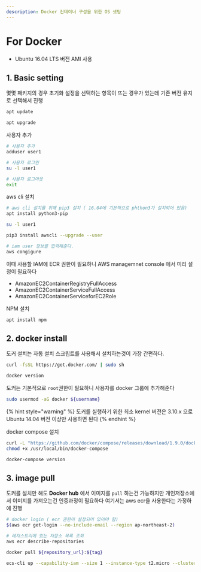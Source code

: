 ```yaml
---
description: Docker 컨테이너 구성을 위한 OS 셋팅
---
```


# For Docker

* Ubuntu 16.04 LTS 버전 AMI 사용

## 1. Basic setting

몇몇 패키지의 경우 초기화 설정을 선택하는 항목이 뜨는 경우가 있는데 기존 버전 유지로 선택해서 진행

```bash
apt update

apt upgrade
```

사용자 추가

```bash
# 사용자 추가
adduser user1

# 사용자 로그인
su -l user1

# 사용자 로그아웃
exit
```

aws cli 설치

```bash
# aws cli 설치를 위해 pip3 설치 ( 16.04에 기본적으로 phthon3가 설치되어 있음)
apt install python3-pip

su -l user1

pip3 install awscli --upgrade --user

# iam user 정보를 입력해준다.
aws congigure
```

이때 사용할 IAM에 ECR 권한이 필요하니 AWS managemnet console 에서 미리 설정이 필요하다

* AmazonEC2ContainerRegistryFullAccess
* AmazonEC2ContainerServiceFullAccess
* AmazonEC2ContainerServiceforEC2Role

NPM 설치

```bash
apt install npm
```

## 2. docker install

도커 설치는 자동 설치 스크립트를 사용해서 설치하는것이 가장 간편하다.

```bash
curl -fsSL https://get.docker.com/ | sudo sh

docker version
```

도커는 기본적으로 `root`권한이 필요하니 사용자를 docker 그룹에 추가해준다

```bash
sudo usermod -aG docker ${username}
```

{% hint style="warning" %}
도커를 실행하기 위한 최소 kernel 버전은 3.10.x 으로 Ubuntu 14.04 버전 이상만 사용하면 된다
{% endhint %}

docker compose 설치

```bash
curl -L "https://github.com/docker/compose/releases/download/1.9.0/docker-compose-$(uname -s)-$(uname -m)" -o /usr/local/bin/docker-compose
chmod +x /usr/local/bin/docker-compose

docker-compose version
```

## 3. image pull

도커를 설치만 해도 **Docker hub** 에서 이미지를 `pull` 하는건 가능하지만 개인저장소에서 이미지를 가져오는건 인증과정이 필요하다 여기서는 aws ecr을 사용한다는 가정하에 진행

```bash
# docker login ( ecr 권한이 설정되어 있어야 함)
$(aws ecr get-login --no-include-email --region ap-northeast-2)

# 레지스트리에 있는 저장소 목록 조회
aws ecr describe-repositories

docker pull ${repository_url}:${tag}
```

```bash
ecs-cli up --capability-iam --size 1 --instance-type t2.micro --cluster-config test-cli --keypair dev-iamport --subnets subnet-0923dca1a7cae5faa --security-group sg-0401b6e17b08eb789 --vpc vpc-0fcf055cd82dff70f
```

